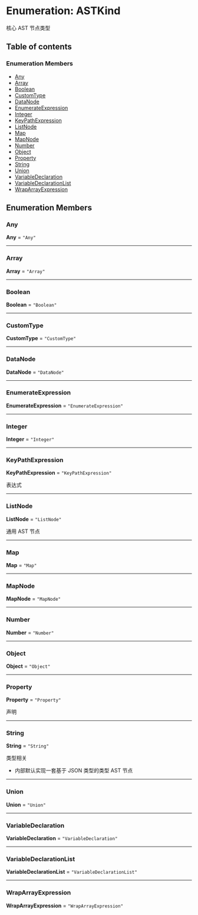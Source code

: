# Enumeration: ASTKind

核心 AST 节点类型

## Table of contents

### Enumeration Members

* [Any](/auto-docs/variable-core/enums/ASTKind.md#any)
* [Array](/auto-docs/variable-core/enums/ASTKind.md#array)
* [Boolean](/auto-docs/variable-core/enums/ASTKind.md#boolean)
* [CustomType](/auto-docs/variable-core/enums/ASTKind.md#customtype)
* [DataNode](/auto-docs/variable-core/enums/ASTKind.md#datanode)
* [EnumerateExpression](/auto-docs/variable-core/enums/ASTKind.md#enumerateexpression)
* [Integer](/auto-docs/variable-core/enums/ASTKind.md#integer)
* [KeyPathExpression](/auto-docs/variable-core/enums/ASTKind.md#keypathexpression)
* [ListNode](/auto-docs/variable-core/enums/ASTKind.md#listnode)
* [Map](/auto-docs/variable-core/enums/ASTKind.md#map)
* [MapNode](/auto-docs/variable-core/enums/ASTKind.md#mapnode)
* [Number](/auto-docs/variable-core/enums/ASTKind.md#number)
* [Object](/auto-docs/variable-core/enums/ASTKind.md#object)
* [Property](/auto-docs/variable-core/enums/ASTKind.md#property)
* [String](/auto-docs/variable-core/enums/ASTKind.md#string)
* [Union](/auto-docs/variable-core/enums/ASTKind.md#union)
* [VariableDeclaration](/auto-docs/variable-core/enums/ASTKind.md#variabledeclaration)
* [VariableDeclarationList](/auto-docs/variable-core/enums/ASTKind.md#variabledeclarationlist)
* [WrapArrayExpression](/auto-docs/variable-core/enums/ASTKind.md#wraparrayexpression)

## Enumeration Members

### Any

**Any** = `"Any"`

***

### Array

**Array** = `"Array"`

***

### Boolean

**Boolean** = `"Boolean"`

***

### CustomType

**CustomType** = `"CustomType"`

***

### DataNode

**DataNode** = `"DataNode"`

***

### EnumerateExpression

**EnumerateExpression** = `"EnumerateExpression"`

***

### Integer

**Integer** = `"Integer"`

***

### KeyPathExpression

**KeyPathExpression** = `"KeyPathExpression"`

表达式

***

### ListNode

**ListNode** = `"ListNode"`

通用 AST 节点

***

### Map

**Map** = `"Map"`

***

### MapNode

**MapNode** = `"MapNode"`

***

### Number

**Number** = `"Number"`

***

### Object

**Object** = `"Object"`

***

### Property

**Property** = `"Property"`

声明

***

### String

**String** = `"String"`

类型相关

* 内部默认实现一套基于 JSON 类型的类型 AST 节点

***

### Union

**Union** = `"Union"`

***

### VariableDeclaration

**VariableDeclaration** = `"VariableDeclaration"`

***

### VariableDeclarationList

**VariableDeclarationList** = `"VariableDeclarationList"`

***

### WrapArrayExpression

**WrapArrayExpression** = `"WrapArrayExpression"`
